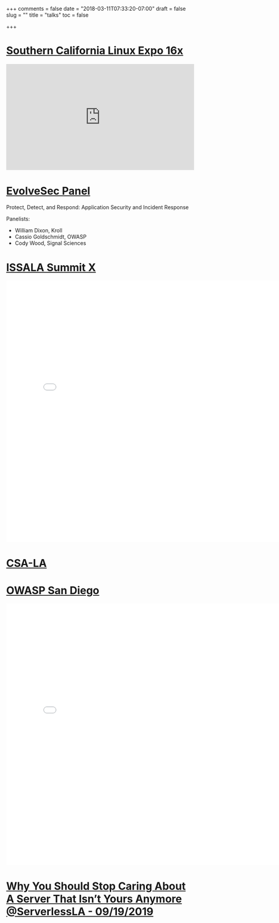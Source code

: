 +++
comments = false
date = "2018-03-11T07:33:20-07:00"
draft = false
slug = ""
title = "talks"
toc = false

+++

# [Southern California Linux Expo 16x](https://www.socallinuxexpo.org/scale/16x)

<div style="position:relative;height:0;padding-bottom:56.25%"><iframe src="https://www.youtube.com/embed/nZzCIIW2-Is?ecver=2" style="position:absolute;width:100%;height:100%;left:0" width="640" height="360" frameborder="0" allow="autoplay; encrypted-media" allowfullscreen></iframe></div>


# [EvolveSec Panel](https://www.meetup.com/EvolveSec-LA-Cyber-Security/events/249432929/)

Protect, Detect, and Respond: Application Security and Incident Response

Panelists:

- William Dixon, Kroll
- Cassio Goldschmidt, OWASP
- Cody Wood, Signal Sciences

# [ISSALA Summit X](https://www.issala.org/event/issa-la-summitx/)

<iframe src="//slides.com/sprkyco/not_your_server-4-7/embed?token=J75KIXZs" width="800" height="700" scrolling="no" frameborder="0" webkitallowfullscreen mozallowfullscreen allowfullscreen></iframe>

# [CSA-LA](https://www.meetup.com/LASC-CSA/events/ftdtpnyxhbmb/)

# [OWASP San Diego](https://www.meetup.com/Open-Web-Application-Security-Project-San-Diego-OWASP-SD/events/mhwbhlyxhbwb/)

<iframe src="//slides.com/sprkyco/not_your_server-6-8/embed?token=49ucyYcg" width="800" height="700" scrolling="no" frameborder="0" webkitallowfullscreen mozallowfullscreen allowfullscreen></iframe>

# [Why You Should Stop Caring About A Server That Isn’t Yours Anymore @ServerlessLA - 09/19/2019](https://slides.com/sprkyco/deck-13-15?token=YYTvV5QA)
